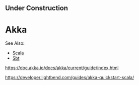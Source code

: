 
## Under Construction

# Akka

See Also:

- [Scala](Scala.md)
- [Sbt](Sbt.md)


https://doc.akka.io/docs/akka/current/guide/index.html

https://developer.lightbend.com/guides/akka-quickstart-scala/

